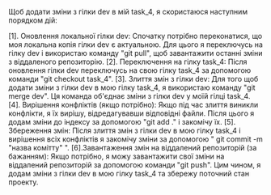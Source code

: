 Щоб додати зміни з гілки dev в мій task_4, я скористаюся наступним порядком дій:

[1]. Оновлення локальної гілки dev: Спочатку потрібно переконатися, що моя локальна копія гілки dev є актуальною. Для цього я переключусь на гілку dev і використаю команду "git pull", щоб завантажити останні зміни з віддаленого репозиторію.
[2]. Переключення на гілку task_4: Після оновлення гілки dev переключусь на свою гілку task_4 за допомогою команди "git checkout task_4".
[3]. Злиття змін з гілки dev: Для того щоб додати зміни з гілки dev в мою гілку task_4, я використаю команду "git merge dev". Ця команда об'єднає зміни з гілки dev у моїй гілці task_4.
[4]. Вирішення конфліктів (якщо потрібно): Якщо під час злиття виникли конфлікти, я їх вирішу, відредагувавши відповідні файли. Після цього я додам зміни до індексу за допомогою "git add ." і закомічу їх.
[5]. Збереження змін: Після злиття змін з гілки dev в мою гілку task_4 і вирішення всіх конфліктів я закомічу зміни за допомогою " git commit -m "назва комітту" ".
[6].Завантаження змін на віддалений репозиторій (за бажанням): Якщо потрібно, я можу завантажити свої зміни на віддалений репозиторій за допомогою команди "git push".
Цим чином, я додам зміни з гілки dev в мою гілку task_4 та збережу поточний стан проекту.